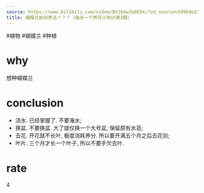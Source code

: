 ```yaml
---
source: https://www.bilibili.com/video/BV1KmwJe8E5k/?vd_source=549bde2564979641a5f0adbcfa529b0a
title: 蝴蝶兰如何养活？？？（每天一个养花小知识第3期）
---
```


#植物 #蝴蝶兰 #种植
# why
想种蝴蝶兰

# conclusion
- 浇水. 已经掌握了. 不要淹水;
- 换盆. 不要换盆. 大了就仅换一个大号盆, 保留原有水苔;
- 去花. 开花就不长叶, 极度消耗养分. 所以要开满五个月之后去花剑;
- 叶片. 三个月才长一个叶子, 所以不要手欠去叶.

# rate
4